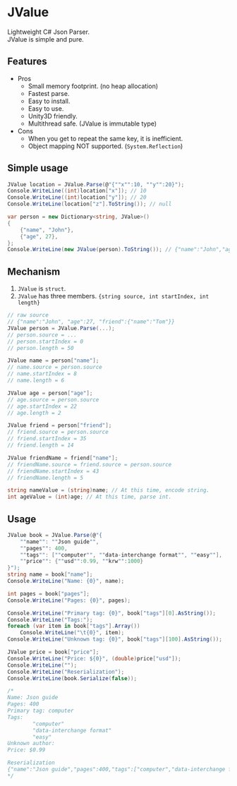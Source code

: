 JValue
======
Lightweight C# Json Parser.  
JValue is simple and pure.  


Features
--------
- Pros
  - Small memory footprint. (no heap allocation)
  - Fastest parse.
  - Easy to install.
  - Easy to use.
  - Unity3D friendly.
  - Multithread safe. (JValue is immutable type)
- Cons
  - When you get to repeat the same key, it is inefficient.
  - Object mapping NOT supported. (`System.Reflection`)


Simple usage
------------
```cs
JValue location = JValue.Parse(@"{""x"":10, ""y"":20}");
Console.WriteLine((int)location["x"]); // 10
Console.WriteLine((int)location["y"]); // 20
Console.WriteLine(location["z"].ToString()); // null

var person = new Dictionary<string, JValue>()
{
    {"name", "John"},
    {"age", 27},
};
Console.WriteLine(new JValue(person).ToString()); // {"name":"John","age":27}
```


Mechanism
---------
1. `JValue` is `struct`.
2. `JValue` has three members. `{string source, int startIndex, int length}`

```cs
// raw source
// {"name":"John", "age":27, "friend":{"name":"Tom"}}
JValue person = JValue.Parse(...);
// person.source = ...
// person.startIndex = 0
// person.length = 50

JValue name = person["name"];
// name.source = person.source
// name.startIndex = 8
// name.length = 6

JValue age = person["age"];
// age.source = person.source
// age.startIndex = 22
// age.length = 2

JValue friend = person["friend"];
// friend.source = person.source
// friend.startIndex = 35
// friend.length = 14

JValue friendName = friend["name"];
// friendName.source = friend.source = person.source
// friendName.startIndex = 43
// friendName.length = 5

string nameValue = (string)name; // At this time, encode string.
int ageValue = (int)age; // At this time, parse int.
```

Usage
-----
```cs
JValue book = JValue.Parse(@"{
    ""name"": ""Json guide"",
    ""pages"": 400,
    ""tags"": [""computer"", ""data-interchange format"", ""easy""],
    ""price"": {""usd"":0.99, ""krw"":1000}
}");
string name = book["name"];
Console.WriteLine("Name: {0}", name);

int pages = book["pages"];
Console.WriteLine("Pages: {0}", pages);

Console.WriteLine("Primary tag: {0}", book["tags"][0].AsString());
Console.WriteLine("Tags:");
foreach (var item in book["tags"].Array())
    Console.WriteLine("\t{0}", item);
Console.WriteLine("Unknown tag: {0}", book["tags"][100].AsString());

JValue price = book["price"];
Console.WriteLine("Price: ${0}", (double)price["usd"]);
Console.WriteLine("");
Console.WriteLine("Reserialization");
Console.WriteLine(book.Serialize(false));

/*
Name: Json guide
Pages: 400
Primary tag: computer
Tags:
        "computer"
        "data-interchange format"
        "easy"
Unknown author:
Price: $0.99

Reserialization
{"name":"Json guide","pages":400,"tags":["computer","data-interchange format","easy"],"price":{"usd":0.99,"krw":1000}}
*/
```
